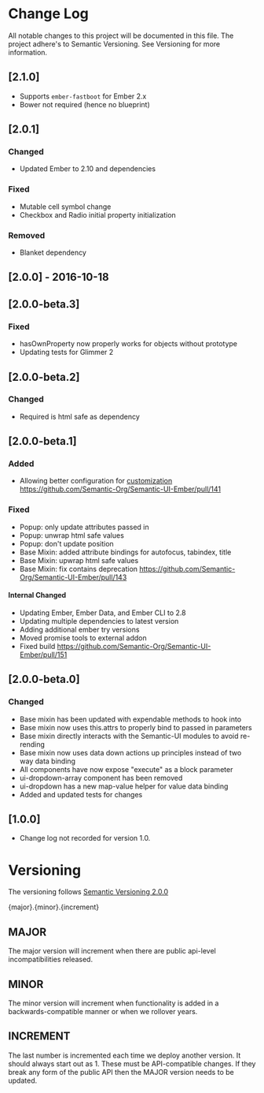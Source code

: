# Change Log
All notable changes to this project will be documented in this file. The project adhere's to Semantic Versioning. See Versioning for more information.

## [2.1.0]
 - Supports `ember-fastboot` for Ember 2.x
 - Bower not required (hence no blueprint)

## [2.0.1]
### Changed
 - Updated Ember to 2.10 and dependencies

### Fixed
 - Mutable cell symbol change
 - Checkbox and Radio initial property initialization

### Removed
 - Blanket dependency

## [2.0.0] - 2016-10-18

## [2.0.0-beta.3]
### Fixed
  - hasOwnProperty now properly works for objects without prototype
  - Updating tests for Glimmer 2

## [2.0.0-beta.2]
### Changed
  - Required is html safe as dependency

## [2.0.0-beta.1]
### Added
  - Allowing better configuration for [customization](http://semantic-org.github.io/Semantic-UI-Ember/#/modules/usage) https://github.com/Semantic-Org/Semantic-UI-Ember/pull/141

### Fixed
  - Popup: only update attributes passed in
  - Popup: unwrap html safe values
  - Popup: don't update position
  - Base Mixin: added attribute bindings for autofocus, tabindex, title
  - Base Mixin: upwrap html safe values
  - Base Mixin: fix contains deprecation https://github.com/Semantic-Org/Semantic-UI-Ember/pull/143

#### Internal Changed
  - Updating Ember, Ember Data, and Ember CLI to 2.8
  - Updating multiple dependencies to latest version
  - Adding additional ember try versions
  - Moved promise tools to external addon
  - Fixed build https://github.com/Semantic-Org/Semantic-UI-Ember/pull/151

## [2.0.0-beta.0]
### Changed
  - Base mixin has been updated with expendable methods to hook into
  - Base mixin now uses this.attrs to properly bind to passed in parameters
  - Base mixin directly interacts with the Semantic-UI modules to avoid re-rending
  - Base mixin now uses data down actions up principles instead of two way data binding
  - All components have now expose "execute" as a block parameter
  - ui-dropdown-array component has been removed
  - ui-dropdown has a new map-value helper for value data binding
  - Added and updated tests for changes

## [1.0.0]
  - Change log not recorded for version 1.0.

# Versioning

The versioning follows [Semantic Versioning 2.0.0](http://semver.org/.)

  {major}.{minor}.{increment}

## MAJOR
The major version will increment when there are public api-level incompatibilities released.

## MINOR
The minor version will increment when functionality is added in a backwards-compatible manner or when we rollover years.

## INCREMENT
The last number is incremented each time we deploy another version. It should always start out as 1. These must be API-compatible changes. If they break any form of the public API then the MAJOR version needs to be updated.
